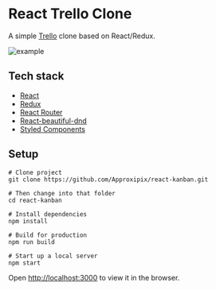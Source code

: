 # React Trello Clone

A simple [Trello](https://trello.com/) clone based on React/Redux.

![example](https://github.com/Approxipix/react-kanban/blob/master/example.gif?raw=true)

## Tech stack

* [React](https://github.com/facebook/react)
* [Redux](https://github.com/reactjs/redux)
* [React Router](https://github.com/ReactTraining/react-router)
* [React-beautiful-dnd](https://github.com/atlassian/react-beautiful-dnd)
* [Styled Components](https://github.com/styled-components/styled-components)

## Setup

```shell
# Clone project
git clone https://github.com/Approxipix/react-kanban.git

# Then change into that folder
cd react-kanban

# Install dependencies
npm install

# Build for production 
npm run build

# Start up a local server
npm start
```

Open [http://localhost:3000](http://localhost:3000) to view it in the browser.
